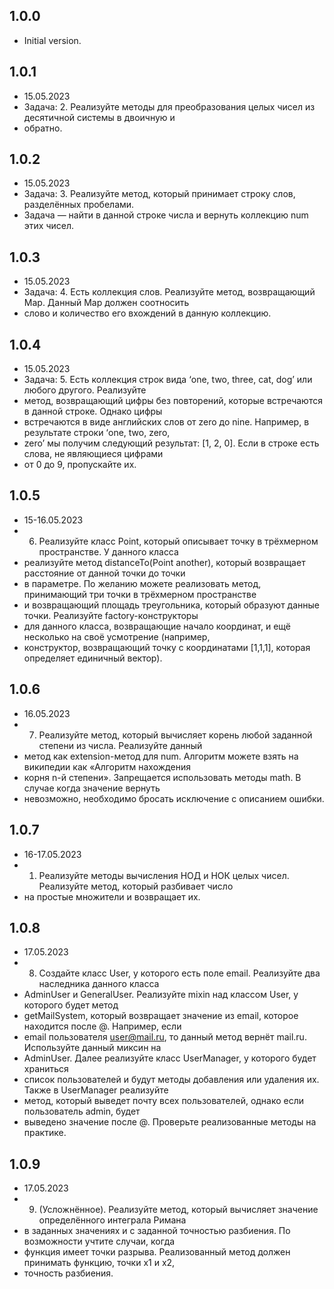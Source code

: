 ## 1.0.0

- Initial version.

## 1.0.1
- 15.05.2023
- Задача: 2. Реализуйте методы для преобразования целых чисел из десятичной системы в двоичную и 
- обратно.

## 1.0.2
- 15.05.2023 
- Задача: 3. Реализуйте метод, который принимает строку слов, разделённых пробелами. 
- Задача — найти в данной строке числа и вернуть коллекцию num этих чисел.

## 1.0.3
- 15.05.2023
- Задача: 4. Есть коллекция слов. Реализуйте метод, возвращающий Map. Данный Map должен соотносить 
- слово и количество его вхождений в данную коллекцию.

## 1.0.4
- 15.05.2023
- Задача: 5. Есть коллекция строк вида ‘one, two, three, cat, dog’ или любого другого. Реализуйте 
- метод, возвращающий цифры без повторений, которые встречаются в данной строке. Однако цифры 
- встречаются в виде английских слов от zero до nine. Например, в результате строки ‘one, two, zero,
- zero’ мы получим следующий результат: [1, 2, 0]. Если в строке есть слова, не являющиеся цифрами 
- от 0 до 9, пропускайте их.

## 1.0.5
- 15-16.05.2023
- 6. Реализуйте класс Point, который описывает точку в трёхмерном пространстве. У данного класса 
- реализуйте метод distanceTo(Point another), который возвращает расстояние от данной точки до точки 
- в параметре. По желанию можете реализовать метод, принимающий три точки в трёхмерном пространстве
- и возвращающий площадь треугольника, который образуют данные точки. Реализуйте factory-конструкторы
- для данного класса, возвращающие начало координат, и ещё несколько на своё усмотрение (например,
- конструктор, возвращающий точку с координатами [1,1,1], которая определяет единичный вектор).

## 1.0.6
- 16.05.2023
- 7. Реализуйте метод, который вычисляет корень любой заданной степени из числа. Реализуйте данный 
- метод как extension-метод для num. Алгоритм можете взять на википедии как «Алгоритм нахождения 
- корня n-й степени». Запрещается использовать методы math. В случае когда значение вернуть 
- невозможно, необходимо бросать исключение с описанием ошибки.

## 1.0.7
- 16-17.05.2023
- 1.  Реализуйте методы вычисления НОД и НОК целых чисел. Реализуйте метод, который разбивает число
- на простые множители и возвращает их.

## 1.0.8
- 17.05.2023
- 8. Создайте класс User, у которого есть поле email. Реализуйте два наследника данного класса
- AdminUser и GeneralUser. Реализуйте mixin над классом User, у которого будет метод
- getMailSystem, который возвращает значение из email, которое находится после @. Например, если
- email пользователя user@mail.ru, то данный метод вернёт mail.ru. Используйте данный миксин на
- AdminUser. Далее реализуйте класс UserManager<T extends User>, у которого будет храниться
- список пользователей и будут методы добавления или удаления их. Также в UserManager реализуйте
- метод, который выведет почту всех пользователей, однако если пользователь admin, будет
- выведено значение после @. Проверьте реализованные методы на практике.

## 1.0.9
- 17.05.2023
- 9. (Усложнённое). Реализуйте метод, который вычисляет значение определённого интеграла Римана
- в заданных значениях и с заданной точностью разбиения. По возможности учтите случаи, когда
- функция имеет точки разрыва. Реализованный метод должен принимать функцию, точки x1 и x2,
- точность разбиения.